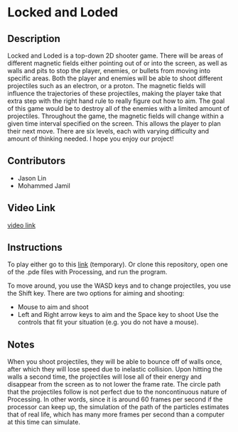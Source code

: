 # Locked and Loded
## Description
  Locked and Loded is a top-down 2D shooter game. There will be areas of different magnetic fields either pointing out of or into the screen, as well as walls and pits to stop the player, enemies, or bullets from moving into specific areas. Both the player and enemies will be able to shoot different projectiles such as an electron, or a proton. The magnetic fields will influence the trajectories of these projectiles, making the player take that extra step with the right hand rule to really figure out how to aim. The goal of this game would be to destroy all of the enemies with a limited amount of projectiles.
  Throughout the game, the magnetic fields will change within a given time interval specified on the screen. This allows the player to plan their next move. There are six levels, each with varying difficulty and amount of thinking needed. I hope you enjoy our project!


## Contributors
* Jason Lin
* Mohammed Jamil

## Video Link
[video link](youtube.com)

## Instructions
To play either go to this [link](youtube.com) (temporary).
Or clone this repository, open one of the .pde files with Processing, and run the program.

To move around, you use the WASD keys and to change projectiles, you use the Shift key. There are two options for aiming and shooting:
* Mouse to aim and shoot
* Left and Right arrow keys to aim and the Space key to shoot
Use the controls that fit your situation (e.g. you do not have a mouse).

## Notes
  When you shoot projectiles, they will be able to bounce off of walls once, after which they will lose speed due to inelastic collision. Upon hitting the walls a second time, the projectiles will lose all of their energy and disappear from the screen as to not lower the frame rate.
  The circle path that the projectiles follow is not perfect due to the noncontinuous nature of Processing. In other words, since it is around 60 frames per second if the processor can keep up, the simulation of the path of the particles estimates that of real life, which has many more frames per second than a computer at this time can simulate.
